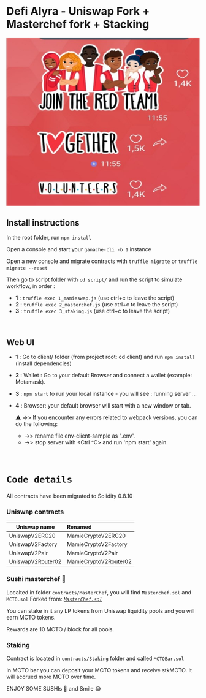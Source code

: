# Defi Alyra - Uniswap Fork + Masterchef fork + Stacking

![alt TEST defi](01_RTeam.jpg)


## Install instructions

In the root folder, run `npm install`

Open a console and start your `ganache-cli -b 1` instance

Open a new console and migrate contracts with `truffle migrate` or `truffle migrate --reset`

Then go to script folder with `cd script/` and run the script to simulate workflow, in order :

- **1** : `truffle exec 1_mamieswap.js` (use ctrl+c to leave the script)
- **2** : `truffle exec 2_masterchef.js` (use ctrl+c to leave the script)
- **3** : `truffle exec 3_staking.js` (use ctrl+c to leave the script)
<p>&nbsp;</p>

## Web UI

- **1** : Go to client/ folder (from project root: cd client) and run `npm install` (install dependencies)

- **2** : Wallet : Go to your default Browser and connect a wallet (example: Metamask).

- **3** : `npm start` to run your local instance - you will see : running server ...

- **4** : Browser: your default browser will start with a new window or tab. 

  :warning: =>> If you encounter any errors related to webpack versions, you can do the following:
    - ->> rename file env-client-sample as ".env".
    - ->> stop server with <Ctrl ^C> and run 'npm start' again. 

<p>&nbsp;</p>

# `Code details`

All contracts have been migrated to Solidity 0.8.10

### **Uniswap contracts**

| Uniswap name      | Renamed               |
| ----------------- | :-------------------- |
| UniswapV2ERC20    | MamieCryptoV2ERC20    |
| UniswapV2Factory  | MamieCryptoV2Factory  |
| UniswapV2Pair     | MamieCryptoV2Pair     |
| UniswapV2Router02 | MamieCryptoV2Router02 |

### **Sushi masterchef**    :sushi: 

Localted in folder `contracts/MasterChef`, you will find `Masterchef.sol` and `MCTO.sol`
Forked from: [*`MasterChef.sol`*](https://github.com/sushiswap/sushiswap/blob/canary/contracts/MasterChef.sol)

You can stake in it any LP tokens from Uniswap liquidity pools and you will earn MCTO tokens.

Rewards are 10 MCTO / block for all pools.

### **Staking**

Contract is located in `contracts/Staking` folder and called `MCTOBar.sol`

In MCTO bar you can deposit your MCTO tokens and receive stkMCTO. It will accrued more MCTO over time.

ENJOY SOME SUSHIs :sushi: and Smile :joy:


